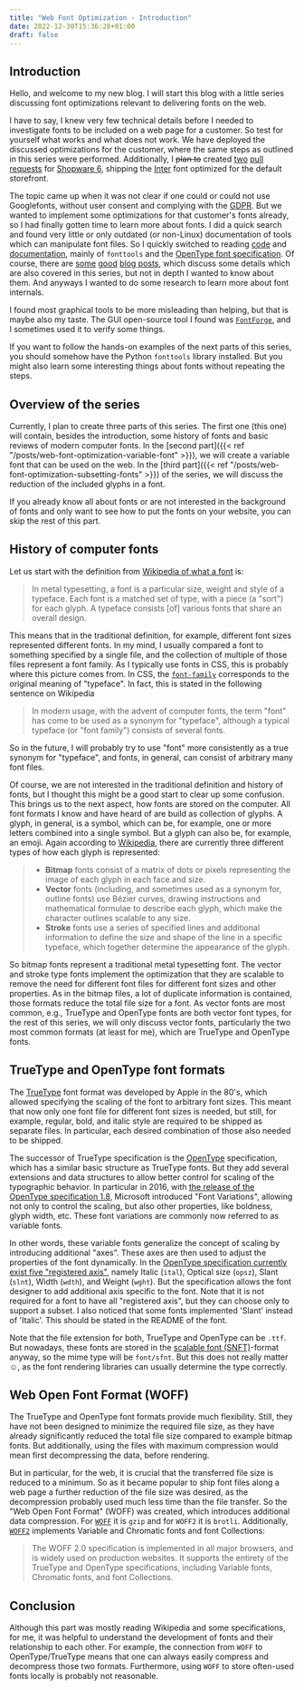 ```yaml
---
title: "Web Font Optimization - Introduction"
date: 2022-12-30T15:36:28+01:00
draft: false
---
```


## Introduction

Hello, and welcome to my new blog. I will start this blog with a little series discussing font optimizations relevant to delivering fonts on the web.

I have to say, I knew very few technical details before I needed to investigate fonts to be included on a web page for a customer. So test for yourself what works and what does not work. We have deployed the discussed optimizations for the customer, where the same steps as outlined in this series were performed. Additionally, I ~~plan to~~ created [two](https://github.com/shopware/platform/pull/2909) [pull requests](https://github.com/shopware/platform/pull/2916) for [Shopware 6](https://github.com/shopware/platform/), shipping the [Inter](https://rsms.me/inter/) font optimized for the default storefront.

The topic came up when it was not clear if one could or could not use Googlefonts, without user consent and complying with the [GDPR](https://gdpr.eu/). But we wanted to implement some optimizations for that customer's fonts already, so I had finally gotten time to learn more about fonts. I did a quick search and found very little or only outdated (or non-Linux) documentation of tools which can manipulate font files. So I quickly switched to reading [code](https://github.com/fonttools/fonttools) and [documentation](https://fonttools.readthedocs.io/en/latest/index.html), mainly of `fonttools` and the [OpenType font specification](https://learn.microsoft.com/en-us/typography/opentype/spec/). Of course, there are [some](https://developer.mozilla.org/en-US/docs/Web/CSS/CSS_Fonts/Variable_Fonts_Guide) [good](https://web.dev/variable-fonts/) [blog posts](https://damieng.com/blog/2021/12/03/using-variable-webfonts-for-speed/), which discuss some details which are also covered in this series, but not in depth I wanted to know about them. And anyways I wanted to do some research to learn more about font internals.

I found most graphical tools to be more misleading than helping, but that is maybe also my taste. The GUI open-source tool I found was [`FontForge`](https://fontforge.org/en-US/), and I sometimes used it to verify some things.

If you want to follow the hands-on examples of the next parts of this series, you should somehow have the Python `fonttools` library installed. But you might also learn some interesting things about fonts without repeating the steps.

## Overview of the series

Currently, I plan to create three parts of this series. The first one (this one) will contain, besides the introduction, some history of fonts and basic reviews of modern computer fonts. In the [second part]({{< ref "/posts/web-font-optimization-variable-font" >}}), we will create a variable font that can be used on the web. In the [third part]({{< ref "/posts/web-font-optimization-subsetting-fonts" >}}) of the series, we will discuss the reduction of the included glyphs in a font.

If you already know all about fonts or are not interested in the background of fonts and only want to see how to put the fonts on your website, you can skip the rest of this part.

## History of computer fonts

Let us start with the definition from [Wikipedia of what a font](https://en.wikipedia.org/wiki/Font) is:

> In metal typesetting, a font is a particular size, weight and style of a typeface. Each font is a matched set of type, with a piece (a "sort") for each glyph. A typeface consists [of] various fonts that share an overall design.

This means that in the traditional definition, for example, different font sizes represented different fonts. In my mind, I usually compared a font to something specified by a single file, and the collection of multiple of those files represent a font family. As I typically use fonts in CSS, this is probably where this picture comes from. In CSS, the [`font-family`](https://developer.mozilla.org/en-US/docs/Web/CSS/font-family) corresponds to the original meaning of "typeface".
In fact, this is stated in the following sentence on Wikipedia

> In modern usage, with the advent of computer fonts, the term "font" has come to be used as a synonym for "typeface", although a typical typeface (or "font family") consists of several fonts.

So in the future, I will probably try to use "font" more consistently as a true synonym for "typeface", and fonts, in general, can consist of arbitrary many font files.

Of course, we are not interested in the traditional definition and history of fonts, but I thought this might be a good start to clear up some confusion. This brings us to the next aspect, how fonts are stored on the computer. All font formats I know and have heard of are build as collection of glyphs. A glyph, in general, is a symbol, which can be, for example, one or more letters combined into a single symbol. But a glyph can also be, for example, an emoji. Again according to [Wikipedia](https://en.wikipedia.org/wiki/Computer_font), there are currently three different types of how each glyph is represented:

> - **Bitmap** fonts consist of a matrix of dots or pixels representing the image of each glyph in each face and size.
> - **Vector** fonts (including, and sometimes used as a synonym for, outline fonts) use Bézier curves, drawing instructions and mathematical formulae to describe each glyph, which make the character outlines scalable to any size.
> - **Stroke** fonts use a series of specified lines and additional information to define the size and shape of the line in a specific typeface, which together determine the appearance of the glyph.

So bitmap fonts represent a traditional metal typesetting font. The vector and stroke type fonts implement the optimization that they are scalable to remove the need for different font files for different font sizes and other properties. As in the bitmap files, a lot of duplicate information is contained, those formats reduce the total file size for a font. As vector fonts are most common, e.g., TrueType and OpenType fonts are both vector font types, for the rest of this series, we will only discuss vector fonts, particularly the two most common formats (at least for me), which are TrueType and OpenType fonts.

## TrueType and OpenType font formats

The [TrueType](https://en.wikipedia.org/wiki/TrueType) font format was developed by Apple in the 80's, which allowed specifying the scaling of the font to arbitrary font sizes. This meant that now only one font file for different font sizes is needed, but still, for example, regular, bold, and italic style are required to be shipped as separate files. In particular, each desired combination of those also needed to be shipped.

The successor of TrueType specification is the [OpenType](https://en.wikipedia.org/wiki/OpenType) specification, which has a similar basic structure as TrueType fonts. But they add several extensions and data structures to allow better control for scaling of the typographic behavior. In particular in 2016, with [the release of the OpenType specification 1.8](https://www.youtube.com/watch?v=6kizDePhcFU), Microsoft introduced "Font Variations", allowing not only to control the scaling, but also other properties, like boldness, glyph width, etc. These font variations are commonly now referred to as variable fonts.

In other words, these variable fonts generalize the concept of scaling by introducing additional "axes". These axes are then used to adjust the properties of the font dynamically. In the [OpenType specification currently exist five "registered axis"](https://learn.microsoft.com/en-us/typography/opentype/spec/dvaraxisreg#registered-axis-tags), namely Italic (`ital`), Optical size (`opsz`), Slant (`slnt`), Width (`wdth`), and Weight (`wght`). But the specification allows the font designer to add additional axis specific to the font. Note that it is not required for a font to have all "registered axis", but they can choose only to support a subset. I also noticed that some fonts implemented 'Slant' instead of 'Italic'. This should be stated in the README of the font.

Note that the file extension for both, TrueType and OpenType can be `.ttf`. But nowadays, these fonts are stored in the [scalable font (SNFT)](https://en.wikipedia.org/wiki/SFNT)-format anyway, so the mime type will be `font/sfnt`. But this does not really matter ☺, as the font rendering libraries can usually determine the type correctly.

## Web Open Font Format (WOFF)

The TrueType and OpenType font formats provide much flexibility. Still, they have not been designed to minimize the required file size, as they have already significantly reduced the total file size compared to example bitmap fonts. But additionally, using the files with maximum compression would mean first decompressing the data, before rendering.

But in particular, for the web, it is crucial that the transferred file size is reduced to a minimum. So as it became popular to ship font files along a web page a further reduction of the file size was desired, as the decompression probably used much less time than the file transfer. So the "Web Open Font Format" (WOFF) was created, which introduces additional data compression. For [`WOFF`](https://www.w3.org/TR/WOFF/) it is `gzip` and for `WOFF2` it is `brotli`. Additionally, [`WOFF2`](https://www.w3.org/TR/WOFF2/) implements Variable and Chromatic fonts and font Collections:

> The WOFF 2.0 specification is implemented in all major browsers, and is widely used on production websites. It supports the entirety of the TrueType and OpenType specifications, including Variable fonts, Chromatic fonts, and font Collections.

## Conclusion

Although this part was mostly reading Wikipedia and some specifications, for me, it was helpful to understand the development of fonts and their relationship to each other. For example, the connection from `WOFF` to OpenType/TrueType means that one can always easily compress and decompress those two formats. Furthermore, using `WOFF` to store often-used fonts locally is probably not reasonable.
